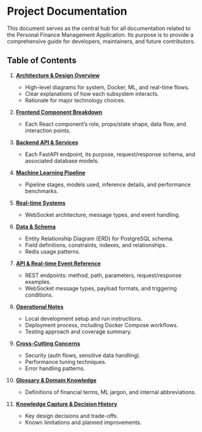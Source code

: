 # Project Documentation

This document serves as the central hub for all documentation related to the Personal Finance Management Application. Its purpose is to provide a comprehensive guide for developers, maintainers, and future contributors.

## Table of Contents

1.  **[Architecture & Design Overview](./docs/architecture.md)**
    *   High-level diagrams for system, Docker, ML, and real-time flows.
    *   Clear explanations of how each subsystem interacts.
    *   Rationale for major technology choices.

2.  **[Frontend Component Breakdown](./docs/frontend.md)**
    *   Each React component’s role, props/state shape, data flow, and interaction points.

3.  **[Backend API & Services](./docs/backend.md)**
    *   Each FastAPI endpoint, its purpose, request/response schema, and associated database models.

4.  **[Machine Learning Pipeline](./docs/machine-learning.md)**
    *   Pipeline stages, models used, inference details, and performance benchmarks.

5.  **[Real-time Systems](./docs/real-time-systems.md)**
    *   WebSocket architecture, message types, and event handling.

6.  **[Data & Schema](./docs/data-and-schema.md)**
    *   Entity Relationship Diagram (ERD) for PostgreSQL schema.
    *   Field definitions, constraints, indexes, and relationships.
    *   Redis usage patterns.

7.  **[API & Real-time Event Reference](./docs/api-reference.md)**
    *   REST endpoints: method, path, parameters, request/response examples.
    *   WebSocket message types, payload formats, and triggering conditions.

8.  **[Operational Notes](./docs/operational-notes.md)**
    *   Local development setup and run instructions.
    *   Deployment process, including Docker Compose workflows.
    *   Testing approach and coverage summary.

9.  **[Cross-Cutting Concerns](./docs/cross-cutting-concerns.md)**
    *   Security (auth flows, sensitive data handling).
    *   Performance tuning techniques.
    *   Error handling patterns.

10. **[Glossary & Domain Knowledge](./docs/glossary.md)**
    *   Definitions of financial terms, ML jargon, and internal abbreviations.

11. **[Knowledge Capture & Decision History](./docs/decision-log.md)**
    *   Key design decisions and trade-offs.
    *   Known limitations and planned improvements.
